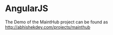 AngularJS
=========

The Demo of the MaintHub project can be found as http://abhishekdey.com/projects/mainthub
